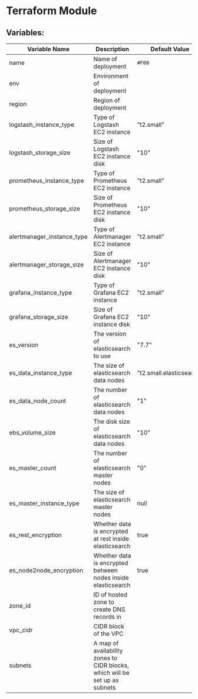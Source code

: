 # Terraform Module

## Variables:

| Variable Name | Description | Default Value |
| --- | --- | --- |
| name | Name of deployment | `#F00` |
| env | Environment of deployment |  |
| region | Region of deployment |  |
| logstash_instance_type | Type of Logstash EC2 instance | "t2.small" |
| logstash_storage_size | Size of Logstash EC2 instance disk | "10" |
| prometheus_instance_type | Type of Prometheus EC2 instance | "t2.small" |
| prometheus_storage_size | Size of Prometheus EC2 instance disk | "10" |
| alertmanager_instance_type | Type of Alertmanager EC2 instance | "t2.small" |
| alertmanager_storage_size | Size of Alertmanager EC2 instance disk | "10" |
| grafana_instance_type | Type of Grafana EC2 instance | "t2.small" |
| grafana_storage_size | Size of Grafana EC2 instance disk | "10" |
| es_version |The version of elasticsearch to use | "7.7" |
| es_data_instance_type | The size of elasticsearch data nodes | "t2.small.elasticsearch" |
| es_data_node_count | The number of elasticsearch data nodes | "1" |
| ebs_volume_size | The disk size of elasticsearch data nodes | "10" |
| es_master_count | The number of elasticsearch master nodes | "0" |
| es_master_instance_type | The size of elasticsearch master nodes | null |
| es_rest_encryption | Whether data is encrypted at rest inside elasticsearch | true |
| es_node2node_encryption | Whether data is encrypted between nodes inside elasticsearch | true |
| zone_id | ID of hosted zone to create DNS records in |  |
| vpc_cidr | CIDR block of the VPC |  |
| subnets | A map of availability zones to CIDR blocks, which will be set up as subnets |  |
